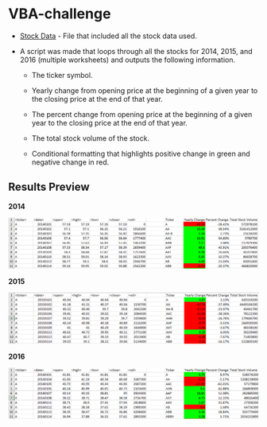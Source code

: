 # VBA-challenge

* [Stock Data](Resources/Multiple_year_stock_data.xlsx) - File that included all the stock data used.

* A script was made that loops through all the stocks for 2014, 2015, and 2016 (multiple worksheets) and outputs the following information.

  * The ticker symbol.

  * Yearly change from opening price at the beginning of a given year to the closing price at the end of that year.

  * The percent change from opening price at the beginning of a given year to the closing price at the end of that year.

  * The total stock volume of the stock.

  * Conditional formatting that highlights positive change in green and negative change in red.
  
 ## Results Preview
  
  **2014**
  
  ![2014](2014.png)
  
  **2015**
  
  ![2015](2015.png)
  
  **2016**
  
  ![2016](2016.png)

